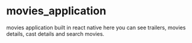 # movies_application
movies application built in react native
here you can see trailers, movies details,
cast details and search movies. 
